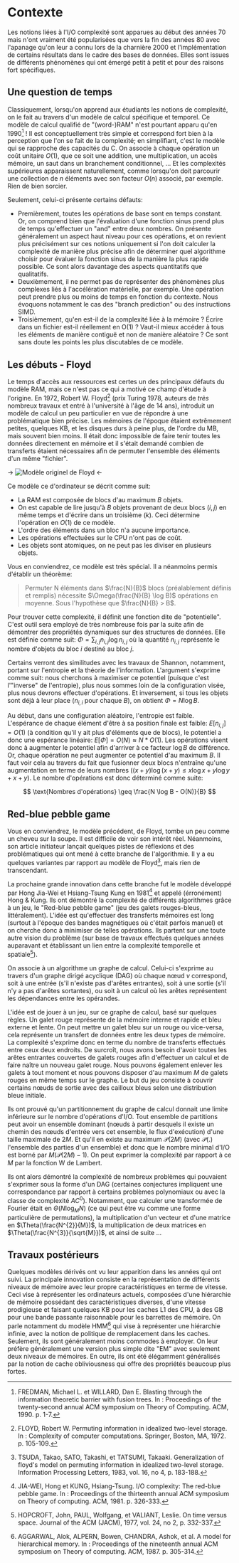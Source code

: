 # Contexte

Les notions liées à l'I/O complexité sont apparues au début des années 70 mais n'ont vraiment été popularisées que vers la fin des années 80 avec l'apanage qu'on leur a connu lors de la charnière 2000 et l'implémentation de certains résultats dans le cadre des bases de données. Elles sont issues de différents phénomènes qui ont émergé petit à petit et pour des raisons fort spécifiques.

## Une question de temps

Classiquement, lorsqu'on apprend aux étudiants les notions de complexité, on le fait au travers d'un modèle de calcul spécifique et temporel. Ce modèle de calcul qualifié de "(word-)RAM" n'est pourtant apparu qu'en 1990[^word-RAM] ! Il est conceptuellement très simple et correspond fort bien à la perception que l'on se fait de la complexité; en simplifiant, c'est le modèle qui se rapproche des capacités du C. On associe à chaque opération un coût unitaire $O(1)$, que ce soit une addition, une multiplication, un accès mémoire, un saut dans un branchement conditionnel, ... Et les complexités supérieures apparaissent naturellement, comme lorsqu'on doit parcourir une collection de $n$ éléments avec son facteur $O(n)$ associé, par exemple. Rien de bien sorcier.

Seulement, celui-ci présente certains défauts:

- Premièrement, toutes les opérations de base sont en temps constant. Or, on comprend bien que l'évaluation d'une fonction sinus prend plus de temps qu'effectuer un "and" entre deux nombres. On présente généralement un aspect haut niveau pour ces opérations, et on revient plus précisément sur ces notions uniquement si l'on doit calculer la complexité de manière plus précise afin de déterminer quel algorithme choisir pour évaluer la fonction sinus de la manière la plus rapide possible. Ce sont alors davantage des aspects quantitatifs que qualitatifs.
- Deuxièmement, il ne permet pas de représenter des phénomènes plus complexes liés à l'accélération matérielle, par exemple. Une opération peut prendre plus ou moins de temps en fonction du contexte. Nous évoquons notamment le cas des "branch prediction" ou des instructions SIMD.
- Troisièmement, qu'en est-il de la complexité liée à la mémoire ? Écrire dans un fichier est-il réellement en O(1) ? Vaut-il mieux accéder à tous les éléments de manière contiguë et non de manière aléatoire ? Ce sont sans doute les points les plus discutables de ce modèle.

## Les débuts - Floyd

Le temps d'accès aux ressources est certes un des principaux défauts du modèle RAM, mais ce n'est pas ce qui a motivé ce champ d'étude à l'origine. En 1972, Robert W. Floyd[^floyd72] (prix Turing 1978, auteurs de *très* nombreux travaux et entré à l'université à l'âge de 14 ans), introduit un modèle de calcul un peu particulier en vue de répondre à une problématique bien précise. Les mémoires de l'époque étaient extrêmement petites, quelques KB, et les disques durs à peine plus, de l'ordre du MB, mais souvent bien moins. Il était donc impossible de faire tenir toutes les données directement en mémoire et il s'était demandé combien de transferts étaient nécessaires afin de permuter l'ensemble des éléments d'un même "fichier".

-> ![Modèle originel de Floyd](/media/galleries/5209/c26c03f0-ddd3-4138-ae56-cba71d8ddd36.png) <-

Ce modèle ce d'ordinateur se décrit comme suit:

- La RAM est composée de blocs d'au maximum $B$ objets.
- On est capable de lire jusqu'à $B$ objets provenant de deux blocs ($i, j$) en même temps et d'écrire dans un troisième ($k$). Ceci détermine l'opération en $O(1)$ de ce modèle.
- L'ordre des éléments dans un bloc n'a aucune importance.
- Les opérations effectuées sur le CPU n'ont pas de coût.
- Les objets sont atomiques, on ne peut pas les diviser en plusieurs objets.

Vous en conviendrez, ce modèle est très spécial. Il a néanmoins permis d'établir un théorème:

> Permuter N éléments dans $\frac{N}{B}$ blocs (préalablement définis et remplis) nécessite $\Omega(\frac{N}{B} \log B)$ opérations en moyenne. Sous l'hypothèse que $\frac{N}{B} > B$.

Pour trouver cette complexité, il définit une fonction dite de "potentielle". C'est outil sera employé de très nombreuse fois par la suite afin de démontrer des propriétés dynamiques sur des structures de données. Elle est définie comme suit: $\Phi = \sum_{i, j} n_{i, j} \log n_{i, j}$ où la quantité $n_{i, j}$ représente le nombre d'objets du bloc $i$ destiné au bloc $j$.

Certains verront des similitudes avec les travaux de Shannon, notamment, portant sur l'entropie et la théorie de l'information. L'argument s'exprime comme suit: nous cherchons à maximiser ce potentiel (puisque c'est l'"inverse" de l'entropie), plus nous sommes loin de la configuration visée, plus nous devrons effectuer d'opérations. Et inversement, si tous les objets sont déjà à leur place ($n_{i,i}$ pour chaque $B$), on obtient $\Phi = N \log B$.

Au début, dans une configuration aléatoire, l'entropie est faible. L'espérance de chaque élément d'être à sa position finale est faible: $E[n_{i,j}] = O(1)$ (à condition qu'il y ait plus d'éléments que de blocs), le potentiel a donc une espérance linéaire: $E[\Phi] = O(N) \approx N * O(1)$. Les opérations visent donc à augmenter le potentiel afin d'arriver à ce facteur $\log B$ de différence. Or, chaque opération ne peut augmenter ce potentiel d'au maximum $B$. Il faut voir cela au travers du fait que fusionner deux blocs n'entraîne qu'une augmentation en terme de leurs nombres ($(x + y) \log (x + y) \leq x \log x + y \log y + x + y$). Le nombre d'opérations est donc déterminé comme suite:

$$ \text{Nombres d'opérations} \geq \frac{N \log B - O(N)}{B} $$

## Red-blue pebble game

Vous en conviendrez, le modèle précédent, de Floyd, tombe un peu comme un cheveu sur la soupe. Il est difficile de voir son intérêt réel. Néanmoins, son article initiateur lançait quelques pistes de réflexions et des problématiques qui ont mené à cette branche de l'algorithmie. Il y a eu quelques variantes par rapport au modèle de Floyd[^tsuda83], mais rien de transcendant.

La prochaine grande innovation dans cette branche fut le modèle développé par Hong Jia-Wei et Hsiang-Tsung Kung en 1981[^hongkung81] et appelé (érronément) Hong & Kung. Ils ont démontré la complexité de différents algorithmes grâce à un jeu, le "Red-blue pebble game" (jeu des galets rouges-bleus, littéralement). L'idée est qu'effectuer des transferts mémoires est long (surtout à l'époque des bandes magnétiques où c'était parfois manuel) et on cherche donc à minimiser de telles opérations. Ils partent sur une toute autre vision du problème (sur base de travaux effectués quelques années auparavant et établissant un lien entre la complexité temporelle et spatiale[^hopcroft77]).

On associe à un algorithme un graphe de calcul. Celui-ci s'exprime au travers d'un graphe dirigé acyclique (DAG) où chaque nœud $v$ correspond, soit à une entrée (s'il n'existe pas d'arêtes entrantes), soit à une sortie (s'il n'y a pas d'arêtes sortantes), ou soit à un calcul où les arêtes représentent les dépendances entre les opérandes.

L'idée est de jouer à un jeu, sur ce graphe de calcul, basé sur quelques règles. Un galet rouge représente de la mémoire interne et rapide et bleu externe et lente. On peut mettre un galet bleu sur un rouge ou vice-versa, cela représente un transfert de données entre les deux types de mémoire. La complexité s'exprime donc en terme du nombre de transferts effectués entre ceux deux endroits. De surcroît, nous avons besoin d'avoir toutes les arêtes entrantes couvertes de galets rouges afin d'effectuer un calcul et de faire naître un nouveau galet rouge. Nous pouvons également enlever les galets à tout moment et nous pouvons disposer d'au maximum $M$ de galets rouges en même temps sur le graphe. Le but du jeu consiste à couvrir certains nœuds de sortie avec des cailloux bleus selon une distribution bleue initiale.

Ils ont prouvé qu'un partitionnement du graphe de calcul donnait une limite inférieure sur le nombre d'opérations d'I/O. Tout ensemble de partitions peut avoir un ensemble dominant (nœuds à partir desquels il existe un chemin des nœuds d'entrée vers cet ensemble, le flux d'exécution) d'une taille maximale de $2M$. Et qu'il en existe au maximum $\mathcal{P}(2M)$ (avec $\mathcal{P}(.)$ l'ensemble des parties d'un ensemble) et donc que le nombre minimal d'I/O est borné par $M (\mathcal{P}(2M) - 1)$. On peut exprimer la complexité par rapport à ce $M$ par la fonction W de Lambert.

Ils ont alors démontré la complexité de nombreux problèmes qui pouvaient s'exprimer sous la forme d'un DAG (certaines conjectures impliquent une correspondance par rapport à certains problèmes polynomiaux ou avec la classe de complexité $AC^{0}$). Notamment, que calculer une transformée de Fourier était en $\Theta(N \log_{M} N)$ (ce qui peut être vu comme une forme particulière de permutations), la multiplication d'un vecteur et d'une matrice en $\Theta(\frac{N^{2}}{M})$, la multiplication de deux matrices en $\Theta(\frac{N^{3}}{\sqrt{M}})$, et ainsi de suite ...

## Travaux postérieurs

Quelques modèles dérivés ont vu leur apparition dans les années qui ont suivi. La principale innovation consiste en la représentation de différents niveaux de mémoire avec leur propre caractéristiques en terme de vitesse. Ceci vise à représenter les ordinateurs actuels, composées d'une hiérarchie de mémoire possédant des caractéristiques diverses, d'une vitesse prodigieuse et faisant quelques KB pour les caches L1 des CPU, à des GB pour une bande passante raisonnable pour les barrettes de mémoire. On parle notamment du modèle HMM[^aggarwal87] qui vise à représenter une hiérarchie infinie, avec la notion de politique de remplacement dans les caches.
Seulement, ils sont généralement moins commodes à employer. On leur préfère généralement une version plus simple dite "EM" avec seulement deux niveaux de mémoires. En outre, ils ont été élégamment généralisés par la notion de cache obliviousness qui offre des propriétés beaucoup plus fortes.

[^word-RAM]: FREDMAN, Michael L. et WILLARD, Dan E. Blasting through the information theoretic barrier with fusion trees. In : Proceedings of the twenty-second annual ACM symposium on Theory of Computing. ACM, 1990. p. 1-7.
[^floyd72]: FLOYD, Robert W. Permuting information in idealized two-level storage. In : Complexity of computer computations. Springer, Boston, MA, 1972. p. 105-109.
[^tsuda83]: TSUDA, Takao, SATO, Takashi, et TATSUMI, Takaaki. Generalization of floyd's model on permuting information in idealized two-level storage. Information Processing Letters, 1983, vol. 16, no 4, p. 183-188.
[^hongkung81]: JIA-WEI, Hong et KUNG, Hsiang-Tsung. I/O complexity: The red-blue pebble game. In : Proceedings of the thirteenth annual ACM symposium on Theory of computing. ACM, 1981. p. 326-333.
[^hopcroft77]: HOPCROFT, John, PAUL, Wolfgang, et VALIANT, Leslie. On time versus space. Journal of the ACM (JACM), 1977, vol. 24, no 2, p. 332-337.
[^aggarwal87]: AGGARWAL, Alok, ALPERN, Bowen, CHANDRA, Ashok, et al. A model for hierarchical memory. In : Proceedings of the nineteenth annual ACM symposium on Theory of computing. ACM, 1987. p. 305-314.